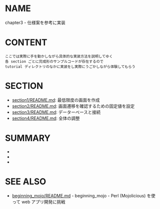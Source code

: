 # NAME

chapter3 - 仕様案を参考に実装

# CONTENT

```
ここでは実際に手を動かしながら具体的な実装方法を説明してゆく
各 section ごとに完成形のサンプルコードが存在するので
tutorial ディレクトリのなかに実装をし実際にうごかしながら体験してもらう
```

# SECTION

- [section1/README.md](/chapter3/section1/README.md): 最低限度の画面を作成
- [section2/README.md](/chapter3/section2/README.md): 画面遷移を確認するための固定値を設定
- [section3/README.md](/chapter3/section3/README.md): データーベースと接続
- [section4/README.md](/chapter3/section4/README.md): 全体の調整

# SUMMARY

-
-
-

# SEE ALSO

- [beginning_mojo/README.md](/README.md) - beginning_mojo - Perl (Mojolicious) を使って web アプリ開発に挑戦
